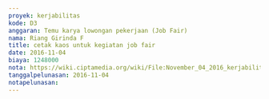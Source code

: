 ```yaml
---
proyek: kerjabilitas
kode: D3
anggaran: Temu karya lowongan pekerjaan (Job Fair)
nama: Riang Girinda F
title: cetak kaos untuk kegiatan job fair
date: 2016-11-04
biaya: 1248000
nota: https://wiki.ciptamedia.org/wiki/File:November_04_2016_kerjabilitas_D3_bikin_kaos_untuk_kegiatan_job_fair_ginda.jpg
tanggalpelunasan: 2016-11-04
notapelunasan:
---
```

